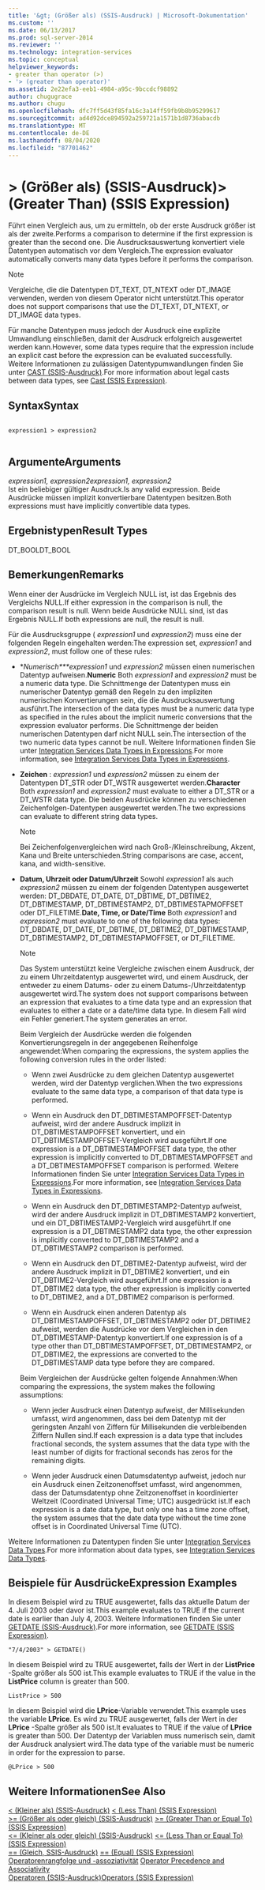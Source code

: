 ```yaml
---
title: '&gt; (Größer als) (SSIS-Ausdruck) | Microsoft-Dokumentation'
ms.custom: ''
ms.date: 06/13/2017
ms.prod: sql-server-2014
ms.reviewer: ''
ms.technology: integration-services
ms.topic: conceptual
helpviewer_keywords:
- greater than operator (>)
- '> (greater than operator)'
ms.assetid: 2e22efa3-eeb1-4984-a95c-9bccdcf98892
author: chugugrace
ms.author: chugu
ms.openlocfilehash: dfc7ff5d43f85fa16c3a14ff59fb9b8b95299617
ms.sourcegitcommit: ad4d92dce894592a259721a1571b1d8736abacdb
ms.translationtype: MT
ms.contentlocale: de-DE
ms.lasthandoff: 08/04/2020
ms.locfileid: "87701462"
---
```

# <a name="gt-greater-than-ssis-expression"></a><span data-ttu-id="5645e-102">&gt; (Größer als) (SSIS-Ausdruck)</span><span class="sxs-lookup"><span data-stu-id="5645e-102">&gt; (Greater Than) (SSIS Expression)</span></span>
  <span data-ttu-id="5645e-103">Führt einen Vergleich aus, um zu ermitteln, ob der erste Ausdruck größer ist als der zweite.</span><span class="sxs-lookup"><span data-stu-id="5645e-103">Performs a comparison to determine if the first expression is greater than the second one.</span></span> <span data-ttu-id="5645e-104">Die Ausdrucksauswertung konvertiert viele Datentypen automatisch vor dem Vergleich.</span><span class="sxs-lookup"><span data-stu-id="5645e-104">The expression evaluator automatically converts many data types before it performs the comparison.</span></span>  
  
> [!NOTE]  
>  <span data-ttu-id="5645e-105">Vergleiche, die die Datentypen DT_TEXT, DT_NTEXT oder DT_IMAGE verwenden, werden von diesem Operator nicht unterstützt.</span><span class="sxs-lookup"><span data-stu-id="5645e-105">This operator does not support comparisons that use the DT_TEXT, DT_NTEXT, or DT_IMAGE data types.</span></span>  
  
 <span data-ttu-id="5645e-106">Für manche Datentypen muss jedoch der Ausdruck eine explizite Umwandlung einschließen, damit der Ausdruck erfolgreich ausgewertet werden kann.</span><span class="sxs-lookup"><span data-stu-id="5645e-106">However, some data types require that the expression include an explicit cast before the expression can be evaluated successfully.</span></span> <span data-ttu-id="5645e-107">Weitere Informationen zu zulässigen Datentypumwandlungen finden Sie unter [CAST &#40;SSIS-Ausdruck&#41;](cast-ssis-expression.md).</span><span class="sxs-lookup"><span data-stu-id="5645e-107">For more information about legal casts between data types, see [Cast &#40;SSIS Expression&#41;](cast-ssis-expression.md).</span></span>  
  
## <a name="syntax"></a><span data-ttu-id="5645e-108">Syntax</span><span class="sxs-lookup"><span data-stu-id="5645e-108">Syntax</span></span>  
  
```  
  
expression1 > expression2  
  
```  
  
## <a name="arguments"></a><span data-ttu-id="5645e-109">Argumente</span><span class="sxs-lookup"><span data-stu-id="5645e-109">Arguments</span></span>  
 <span data-ttu-id="5645e-110">*expression1, expression2*</span><span class="sxs-lookup"><span data-stu-id="5645e-110">*expression1, expression2*</span></span>  
 <span data-ttu-id="5645e-111">Ist ein beliebiger gültiger Ausdruck.</span><span class="sxs-lookup"><span data-stu-id="5645e-111">Is any valid expression.</span></span> <span data-ttu-id="5645e-112">Beide Ausdrücke müssen implizit konvertierbare Datentypen besitzen.</span><span class="sxs-lookup"><span data-stu-id="5645e-112">Both expressions must have implicitly convertible data types.</span></span>  
  
## <a name="result-types"></a><span data-ttu-id="5645e-113">Ergebnistypen</span><span class="sxs-lookup"><span data-stu-id="5645e-113">Result Types</span></span>  
 <span data-ttu-id="5645e-114">DT_BOOL</span><span class="sxs-lookup"><span data-stu-id="5645e-114">DT_BOOL</span></span>  
  
## <a name="remarks"></a><span data-ttu-id="5645e-115">Bemerkungen</span><span class="sxs-lookup"><span data-stu-id="5645e-115">Remarks</span></span>  
 <span data-ttu-id="5645e-116">Wenn einer der Ausdrücke im Vergleich NULL ist, ist das Ergebnis des Vergleichs NULL.</span><span class="sxs-lookup"><span data-stu-id="5645e-116">If either expression in the comparison is null, the comparison result is null.</span></span> <span data-ttu-id="5645e-117">Wenn beide Ausdrücke NULL sind, ist das Ergebnis NULL.</span><span class="sxs-lookup"><span data-stu-id="5645e-117">If both expressions are null, the result is null.</span></span>  
  
 <span data-ttu-id="5645e-118">Für die Ausdrucksgruppe ( *expression1* und *expression2*) muss eine der folgenden Regeln eingehalten werden:</span><span class="sxs-lookup"><span data-stu-id="5645e-118">The expression set, *expression1* and *expression2*, must follow one of these rules:</span></span>  
  
-   <span data-ttu-id="5645e-119">\**Numerisch\*\*\*expression1* und *expression2* müssen einen numerischen Datentyp aufweisen.</span><span class="sxs-lookup"><span data-stu-id="5645e-119">**Numeric** Both *expression1* and *expression2* must be a numeric data type.</span></span> <span data-ttu-id="5645e-120">Die Schnittmenge der Datentypen muss ein numerischer Datentyp gemäß den Regeln zu den impliziten numerischen Konvertierungen sein, die die Ausdrucksauswertung ausführt.</span><span class="sxs-lookup"><span data-stu-id="5645e-120">The intersection of the data types must be a numeric data type as specified in the rules about the implicit numeric conversions that the expression evaluator performs.</span></span> <span data-ttu-id="5645e-121">Die Schnittmenge der beiden numerischen Datentypen darf nicht NULL sein.</span><span class="sxs-lookup"><span data-stu-id="5645e-121">The intersection of the two numeric data types cannot be null.</span></span> <span data-ttu-id="5645e-122">Weitere Informationen finden Sie unter [Integration Services Data Types in Expressions](integration-services-data-types-in-expressions.md).</span><span class="sxs-lookup"><span data-stu-id="5645e-122">For more information, see [Integration Services Data Types in Expressions](integration-services-data-types-in-expressions.md).</span></span>  
  
-   <span data-ttu-id="5645e-123">**Zeichen** : *expression1* und *expression2* müssen zu einem der Datentypen DT_STR oder DT_WSTR ausgewertet werden.</span><span class="sxs-lookup"><span data-stu-id="5645e-123">**Character** Both *expression1* and *expression2* must evaluate to either a DT_STR or a DT_WSTR data type.</span></span> <span data-ttu-id="5645e-124">Die beiden Ausdrücke können zu verschiedenen Zeichenfolgen-Datentypen ausgewertet werden.</span><span class="sxs-lookup"><span data-stu-id="5645e-124">The two expressions can evaluate to different string data types.</span></span>  
  
    > [!NOTE]  
    >  <span data-ttu-id="5645e-125">Bei Zeichenfolgenvergleichen wird nach Groß-/Kleinschreibung, Akzent, Kana und Breite unterschieden.</span><span class="sxs-lookup"><span data-stu-id="5645e-125">String comparisons are case, accent, kana, and width-sensitive.</span></span>  
  
-   <span data-ttu-id="5645e-126">**Datum, Uhrzeit oder Datum/Uhrzeit** Sowohl *expression1* als auch *expression2* müssen zu einem der folgenden Datentypen ausgewertet werden: DT_DBDATE, DT_DATE, DT_DBTIME, DT_DBTIME2, DT_DBTIMESTAMP, DT_DBTIMESTAMP2, DT_DBTIMESTAPMOFFSET oder DT_FILETIME.</span><span class="sxs-lookup"><span data-stu-id="5645e-126">**Date, Time, or Date/Time** Both *expression1* and *expression2* must evaluate to one of the following data types: DT_DBDATE, DT_DATE, DT_DBTIME, DT_DBTIME2, DT_DBTIMESTAMP, DT_DBTIMESTAMP2, DT_DBTIMESTAPMOFFSET, or DT_FILETIME.</span></span>  
  
    > [!NOTE]  
    >  <span data-ttu-id="5645e-127">Das System unterstützt keine Vergleiche zwischen einem Ausdruck, der zu einem Uhrzeitdatentyp ausgewertet wird, und einem Ausdruck, der entweder zu einem Datums- oder zu einem Datums-/Uhrzeitdatentyp ausgewertet wird.</span><span class="sxs-lookup"><span data-stu-id="5645e-127">The system does not support comparisons between an expression that evaluates to a time data type and an expression that evaluates to either a date or a date/time data type.</span></span> <span data-ttu-id="5645e-128">In diesem Fall wird ein Fehler generiert.</span><span class="sxs-lookup"><span data-stu-id="5645e-128">The system generates an error.</span></span>  
  
     <span data-ttu-id="5645e-129">Beim Vergleich der Ausdrücke werden die folgenden Konvertierungsregeln in der angegebenen Reihenfolge angewendet:</span><span class="sxs-lookup"><span data-stu-id="5645e-129">When comparing the expressions, the system applies the following conversion rules in the order listed:</span></span>  
  
    -   <span data-ttu-id="5645e-130">Wenn zwei Ausdrücke zu dem gleichen Datentyp ausgewertet werden, wird der Datentyp verglichen.</span><span class="sxs-lookup"><span data-stu-id="5645e-130">When the two expressions evaluate to the same data type, a comparison of that data type is performed.</span></span>  
  
    -   <span data-ttu-id="5645e-131">Wenn ein Ausdruck den DT_DBTIMESTAMPOFFSET-Datentyp aufweist, wird der andere Ausdruck implizit in DT_DBTIMESTAMPOFFSET konvertiert, und ein DT_DBTIMESTAMPOFFSET-Vergleich wird ausgeführt.</span><span class="sxs-lookup"><span data-stu-id="5645e-131">If one expression is a DT_DBTIMESTAMPOFFSET data type, the other expression is implicitly converted to DT_DBTIMESTAMPOFFSET and a DT_DBTIMESTAMPOFFSET comparison is performed.</span></span> <span data-ttu-id="5645e-132">Weitere Informationen finden Sie unter [Integration Services Data Types in Expressions](integration-services-data-types-in-expressions.md).</span><span class="sxs-lookup"><span data-stu-id="5645e-132">For more information, see [Integration Services Data Types in Expressions](integration-services-data-types-in-expressions.md).</span></span>  
  
    -   <span data-ttu-id="5645e-133">Wenn ein Ausdruck den DT_DBTIMESTAMP2-Datentyp aufweist, wird der andere Ausdruck implizit in DT_DBTIMESTAMP2 konvertiert, und ein DT_DBTIMESTAMP2-Vergleich wird ausgeführt.</span><span class="sxs-lookup"><span data-stu-id="5645e-133">If one expression is a DT_DBTIMESTAMP2 data type, the other expression is implicitly converted to DT_DBTIMESTAMP2 and a DT_DBTIMESTAMP2 comparison is performed.</span></span>  
  
    -   <span data-ttu-id="5645e-134">Wenn ein Ausdruck den DT_DBTIME2-Datentyp aufweist, wird der andere Ausdruck implizit in DT_DBTIME2 konvertiert, und ein DT_DBTIME2-Vergleich wird ausgeführt.</span><span class="sxs-lookup"><span data-stu-id="5645e-134">If one expression is a DT_DBTIME2 data type, the other expression is implicitly converted to DT_DBTIME2, and a DT_DBTIME2 comparison is performed.</span></span>  
  
    -   <span data-ttu-id="5645e-135">Wenn ein Ausdruck einen anderen Datentyp als DT_DBTIMESTAMPOFFSET, DT_DBTIMESTAMP2 oder DT_DBTIME2 aufweist, werden die Ausdrücke vor dem Vergleichen in den DT_DBTIMESTAMP-Datentyp konvertiert.</span><span class="sxs-lookup"><span data-stu-id="5645e-135">If one expression is of a type other than DT_DBTIMESTAMPOFFSET, DT_DBTIMESTAMP2, or DT_DBTIME2, the expressions are converted to the DT_DBTIMESTAMP data type before they are compared.</span></span>  
  
     <span data-ttu-id="5645e-136">Beim Vergleichen der Ausdrücke gelten folgende Annahmen:</span><span class="sxs-lookup"><span data-stu-id="5645e-136">When comparing the expressions, the system makes the following assumptions:</span></span>  
  
    -   <span data-ttu-id="5645e-137">Wenn jeder Ausdruck einen Datentyp aufweist, der Millisekunden umfasst, wird angenommen, dass bei dem Datentyp mit der geringsten Anzahl von Ziffern für Millisekunden die verbleibenden Ziffern Nullen sind.</span><span class="sxs-lookup"><span data-stu-id="5645e-137">If each expression is a data type that includes fractional seconds, the system assumes that the data type with the least number of digits for fractional seconds has zeros for the remaining digits.</span></span>  
  
    -   <span data-ttu-id="5645e-138">Wenn jeder Ausdruck einen Datumsdatentyp aufweist, jedoch nur ein Ausdruck einen Zeitzonenoffset umfasst, wird angenommen, dass der Datumsdatentyp ohne Zeitzonenoffset in koordinierter Weltzeit (Coordinated Universal Time; UTC) ausgedrückt ist.</span><span class="sxs-lookup"><span data-stu-id="5645e-138">If each expression is a date data type, but only one has a time zone offset, the system assumes that the date data type without the time zone offset is in Coordinated Universal Time (UTC).</span></span>  
  
 <span data-ttu-id="5645e-139">Weitere Informationen zu Datentypen finden Sie unter [Integration Services Data Types](../data-flow/integration-services-data-types.md).</span><span class="sxs-lookup"><span data-stu-id="5645e-139">For more information about data types, see [Integration Services Data Types](../data-flow/integration-services-data-types.md).</span></span>  
  
## <a name="expression-examples"></a><span data-ttu-id="5645e-140">Beispiele für Ausdrücke</span><span class="sxs-lookup"><span data-stu-id="5645e-140">Expression Examples</span></span>  
 <span data-ttu-id="5645e-141">In diesem Beispiel wird zu TRUE ausgewertet, falls das aktuelle Datum der 4. Juli 2003 oder davor ist.</span><span class="sxs-lookup"><span data-stu-id="5645e-141">This example evaluates to TRUE if the current date is earlier than July 4, 2003.</span></span> <span data-ttu-id="5645e-142">Weitere Informationen finden Sie unter [GETDATE &#40;SSIS-Ausdruck&#41;](getdate-ssis-expression.md).</span><span class="sxs-lookup"><span data-stu-id="5645e-142">For more information, see [GETDATE &#40;SSIS Expression&#41;](getdate-ssis-expression.md).</span></span>  
  
```  
"7/4/2003" > GETDATE()  
```  
  
 <span data-ttu-id="5645e-143">In diesem Beispiel wird zu TRUE ausgewertet, falls der Wert in der **ListPrice** -Spalte größer als 500 ist.</span><span class="sxs-lookup"><span data-stu-id="5645e-143">This example evaluates to TRUE if the value in the **ListPrice** column is greater than 500.</span></span>  
  
```  
ListPrice > 500  
```  
  
 <span data-ttu-id="5645e-144">In diesem Beispiel wird die **LPrice**-Variable verwendet.</span><span class="sxs-lookup"><span data-stu-id="5645e-144">This example uses the variable **LPrice**.</span></span> <span data-ttu-id="5645e-145">Es wird zu TRUE ausgewertet, falls der Wert in der **LPrice** -Spalte größer als 500 ist.</span><span class="sxs-lookup"><span data-stu-id="5645e-145">It evaluates to TRUE if the value of **LPrice** is greater than 500.</span></span> <span data-ttu-id="5645e-146">Der Datentyp der Variablen muss numerisch sein, damit der Ausdruck analysiert wird.</span><span class="sxs-lookup"><span data-stu-id="5645e-146">The data type of the variable must be numeric in order for the expression to parse.</span></span>  
  
```  
@LPrice > 500  
```  
  
## <a name="see-also"></a><span data-ttu-id="5645e-147">Weitere Informationen</span><span class="sxs-lookup"><span data-stu-id="5645e-147">See Also</span></span>  
 <span data-ttu-id="5645e-148">[&#60; &#40;Kleiner als&#41; &#40;SSIS-Ausdruck&#41;](less-than-ssis-expression.md) </span><span class="sxs-lookup"><span data-stu-id="5645e-148">[&#60; &#40;Less Than&#41; &#40;SSIS Expression&#41;](less-than-ssis-expression.md) </span></span>  
 <span data-ttu-id="5645e-149">[&#62;= &#40;Größer als oder gleich&#41; &#40;SSIS-Ausdruck&#41;](greater-than-or-equal-to-ssis-expression.md) </span><span class="sxs-lookup"><span data-stu-id="5645e-149">[&#62;= &#40;Greater Than or Equal To&#41; &#40;SSIS Expression&#41;](greater-than-or-equal-to-ssis-expression.md) </span></span>  
 <span data-ttu-id="5645e-150">[&#60;= &#40;Kleiner als oder gleich&#41; &#40;SSIS-Ausdruck&#41;](less-than-or-equal-to-ssis-expression.md) </span><span class="sxs-lookup"><span data-stu-id="5645e-150">[&#60;= &#40;Less Than or Equal To&#41; &#40;SSIS Expression&#41;](less-than-or-equal-to-ssis-expression.md) </span></span>  
 <span data-ttu-id="5645e-151">[== &#40;Gleich, SSIS-Ausdruck&#41;](equal-ssis-expression.md) </span><span class="sxs-lookup"><span data-stu-id="5645e-151">[== &#40;Equal&#41; &#40;SSIS Expression&#41;](equal-ssis-expression.md) </span></span>  
 <span data-ttu-id="5645e-152">[Operatorenrangfolge und -assoziativität](operator-precedence-and-associativity.md) </span><span class="sxs-lookup"><span data-stu-id="5645e-152">[Operator Precedence and Associativity](operator-precedence-and-associativity.md) </span></span>  
 [<span data-ttu-id="5645e-153">Operatoren &#40;SSIS-Ausdruck&#41;</span><span class="sxs-lookup"><span data-stu-id="5645e-153">Operators &#40;SSIS Expression&#41;</span></span>](operators-ssis-expression.md)  
  
  
